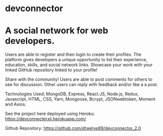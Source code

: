 # devconnector

# A social network for web developers.

Users are able to register and then login to create their profiles. The platform gives developers a unique opportunity to list their experience, education, skills, and social network links. Showcase your work with your linked GitHub repository linked to your profile!

Share with the community! Users are able to post comments for others to see for discussion. Other users can reply with feedback and/or like a a post.

Technologies Used: MongoDB, Express, React.JS, Node.js, Redux, Javascript, HTML, CSS, Yarn, Mongoose, Bcrypt, JSONwebtoken, Moment and Axios.

See the project here deployed using Heroku: https://devconnecterxii.herokuapp.com/

Github Repository: https://github.com/dtwelve89/devconnector_2.0
